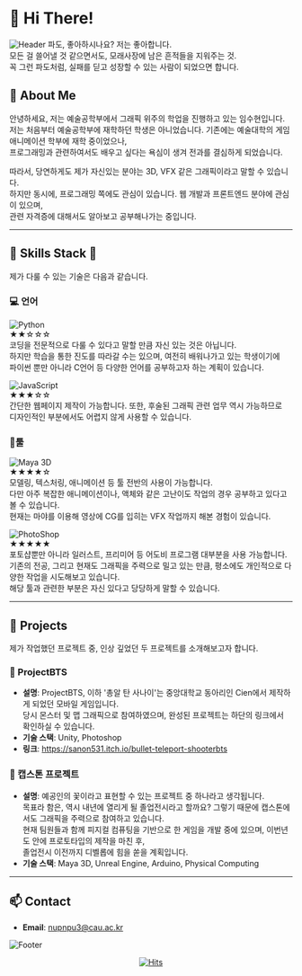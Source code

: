 # 👋 Hi There!

![Header](https://cdn.discordapp.com/attachments/1043565419136569394/1309499352678400060/pexels-pixabay-210227.jpg?ex=6741cdcf&is=67407c4f&hm=e760dd603b8ac7d5de3e53973b3e3a6e79cfbb83b6042d2177290dc1f9ce08a0&)
파도, 좋아하시나요? 저는 좋아합니다.  
모든 걸 쓸어낼 것 같으면서도, 모래사장에 남은 흔적들을 지워주는 것.  
꼭 그런 파도처럼, 실패를 딛고 성장할 수 있는 사람이 되었으면 합니다.  

## 👀 About Me
안녕하세요, 저는 예술공학부에서 그래픽 위주의 학업을 진행하고 있는 임수현입니다.  
저는 처음부터 예술공학부에 재학하던 학생은 아니었습니다. 기존에는 예술대학의 게임애니메이션 학부에 재학 중이었으나,  
프로그래밍과 관련하여서도 배우고 싶다는 욕심이 생겨 전과를 결심하게 되었습니다.  
  
따라서, 당연하게도 제가 자신있는 분야는 3D, VFX 같은 그래픽이라고 말할 수 있습니다.  
하지만 동시에, 프로그래밍 쪽에도 관심이 있습니다. 웹 개발과 프론트엔드 분야에 관심이 있으며,  
관련 자격증에 대해서도 알아보고 공부해나가는 중입니다.  

---

## 💪 Skills Stack 💪
제가 다룰 수 있는 기술은 다음과 같습니다. 

### 💻 언어
![Python](https://cdn.discordapp.com/attachments/1043565419136569394/1309525849829277798/267_Python-512.png?ex=6741e67c&is=674094fc&hm=17e9368fea6bb4336227d1e2e71ebac41bfd5240338a870db5f74c2c83116146&)  
★★☆☆☆  
코딩을 전문적으로 다룰 수 있다고 말할 만큼 자신 있는 것은 아닙니다.  
하지만 학습을 통한 진도를 따라갈 수는 있으며, 여전히 배워나가고 있는 학생이기에  
파이썬 뿐만 아니라 C언어 등 다양한 언어를 공부하고자 하는 계획이 있습니다.  
  
![JavaScript](https://cdn.discordapp.com/attachments/1043565419136569394/1309525849015320668/javascript.png?ex=6741e67c&is=674094fc&hm=edfd8b033c07736a05a568907d3b6114a047b9ff997fbfb593437b2507fe570a&)  
★★★☆☆  
간단한 웹페이지 제작이 가능합니다. 또한, 후술된 그래픽 관련 업무 역시 가능하므로  
디자인적인 부분에서도 어렵지 않게 사용할 수 있습니다.  

### 🔧툴
![Maya 3D](https://cdn.discordapp.com/attachments/1043565419136569394/1309525849263046709/autodesk-maya-logo-F485ED50BF-seeklogo.com.png?ex=6741e67c&is=674094fc&hm=71654eb0dc1fc5b0dfb3c76046d926303920e8fcddc45177fdd0e0179d20faa1&)  
★★★★☆  
모델링, 텍스처링, 애니메이션 등 툴 전반의 사용이 가능합니다.  
다만 아주 복잡한 애니메이션이나, 액체와 같은 고난이도 작업의 경우 공부하고 있다고 볼 수 있습니다.  
현재는 마야를 이용해 영상에 CG를 입히는 VFX 작업까지 해본 경험이 있습니다.  
  
![PhotoShop](https://cdn.discordapp.com/attachments/1043565419136569394/1309527938110197861/dark-adobe-photoshop-icon-0.png?ex=6741e86e&is=674096ee&hm=0eb61edac133b36597ea077cba7581ff163b567e0fda4f337445d8746e6bd060&)  
★★★★★  
포토샵뿐만 아니라 일러스트, 프리미어 등 어도비 프로그램 대부분을 사용 가능합니다.  
기존의 전공, 그리고 현재도 그래픽을 주력으로 밀고 있는 만큼, 평소에도 개인적으로 다양한 작업을 시도해보고 있습니다.  
해당 툴과 관련한 부분은 자신 있다고 당당하게 말할 수 있습니다.  

---

## 🌟 Projects
제가 작업했던 프로젝트 중, 인상 깊었던 두 프로젝트를 소개해보고자 합니다.  

### 📌 ProjectBTS
- **설명**: ProjectBTS, 이하 '총알 탄 사나이'는 중앙대학교 동아리인 Cien에서 제작하게 되었던 모바일 게임입니다.  
당시 몬스터 및 맵 그래픽으로 참여하였으며, 완성된 프로젝트는 하단의 링크에서 확인하실 수 있습니다.  
- **기술 스택**: Unity, Photoshop
- **링크**: https://sanon531.itch.io/bullet-teleport-shooterbts

### 📌 캡스톤 프로젝트
- **설명**: 예공인의 꽃이라고 표현할 수 있는 프로젝트 중 하나라고 생각됩니다.  
목표라 함은, 역시 내년에 열리게 될 졸업전시라고 할까요? 그렇기 때문에 캡스톤에서도 그래픽을 주력으로 참여하고 있습니다.  
현재 팀원들과 함께 피지컬 컴퓨팅을 기반으로 한 게임을 개발 중에 있으며, 이번년도 안에 프로토타입의 제작을 마친 후,  
졸업전시 이전까지 디벨롭에 힘을 쏟을 계획입니다.  
- **기술 스택**: Maya 3D, Unreal Engine, Arduino, Physical Computing
---

## 📫 Contact
- **Email**: [nupnpu3@cau.ac.kr](mailto:nupnpu3@cau.ac.kr)

![Footer](https://cdn.discordapp.com/attachments/1043565419136569394/1309500553180741682/pexels-jonathanborba-5808756.jpg?ex=6741ceed&is=67407d6d&hm=ba08898210d25e0490caa0edda8d39880ee53c8585faf87ed219a29349b68cc3&)

  <div align=center>
	
  [![Hits](https://hits.seeyoufarm.com/api/count/incr/badge.svg?url=https%3A%2F%2Fgithub.com%2Fzzsza)](https://hits.seeyoufarm.com) 
	
  </div>

